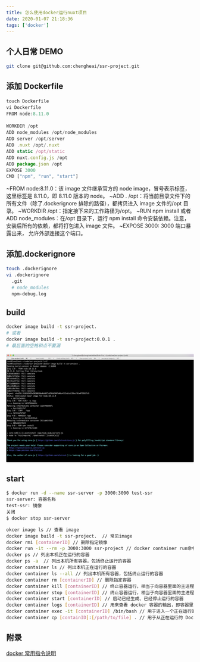 ```yaml
---
title: 怎么使用docker运行nuxt项目
date: 2020-01-07 21:18:36
tags: ['docker']
---
```


## 个人日常 DEMO

```bash
git clone git@github.com:chengheai/ssr-project.git
```

## 添加 Dockerfile

```javascript
touch Dockerfile
vi Dockerfile
FROM node:8.11.0

WORKDIR /opt
ADD node_modules /opt/node_modules
ADD server /opt/server
ADD .nuxt /opt/.nuxt
ADD static /opt/static
ADD nuxt.config.js /opt
ADD package.json /opt
EXPOSE 3000
CMD ["npm", "run", "start"]

```

~FROM node:8.11.0：该 image 文件继承官方的 node image，冒号表示标签，这里标签是 8.11.0，即 8.11.0 版本的 node。
~ADD . /opt：将当前目录文件下的所有文件（除了.dockerignore 排除的路径），都拷贝进入 image 文件的/opt 目录。
~WORKDIR /opt：指定接下来的工作路径为/opt。
~RUN npm install 或者 ADD node_modules：在/opt 目录下，运行 npm install 命令安装依赖。注意，安装后所有的依赖，都将打包进入 image 文件。
~EXPOSE 3000: 3000 端口暴露出来， 允许外部连接这个端口。

## 添加.dockerignore

```bash
touch .dockerignore
vi .dockerignore
  .git
  # node_modules
  npm-debug.log

```

## build

```bash
docker image build -t ssr-project.
# 或者
docker image build -t ssr-project:0.0.1 .
# 最后面的空格和点不要漏
```

![](https://github.com/chengheai/review-demo-image/blob/master/WechatIMG370.png?raw=true)

## start

```bash
$ docker run -d --name ssr-server -p 3000:3000 test-ssr
ssr-server: 容器名称
test-ssr: 镜像
关闭
$ docker stop ssr-server
```

```bash
okcer image ls // 查看 image
docker image build -t ssr-project.  // 常见image
docker rmi [containerID] // 删除指定镜像
docker run -it --rm -p 3000:3000 ssr-project // docker container run命令会从 image 文件生成容器。--rm参数，在容器终止运行后自动删除容器文件
docker ps // 列出本机正在运行的容器
docker ps -a  // 列出本机所有容器，包括终止运行的容器
docker container ls // 列出本机正在运行的容器
docker container ls --all // 列出本机所有容器，包括终止运行的容器
docker container rm [containerID] // 删除指定容器
docker container kill [containerID] // 终止容器运行，相当于向容器里面的主进程发出 SIGKILL 信号
docker container stop [containerID] // 终止容器运行，相当于向容器里面的主进程发出 SIGTERM 信号，然后过一段时间再发出 SIGKILL 信号
docker container start [containerID] // 启动已经生成、已经停止运行的容器
docker container logs [containerID] // 用来查看 docker 容器的输出，即容器里面 Shell 的标准输出
docker container exec -it [containerID] /bin/bash // 用于进入一个正在运行的 docker 容器 进入容器就可以在容器的 Shell 执行命令了
docker container cp [containID]:[/path/to/file] . // 用于从正在运行的 Docker 容器里面，将文件拷贝到本机
```

## 附录

[docker 常用指令说明](https://www.cnblogs.com/DeepInThought/p/10896790.html)
